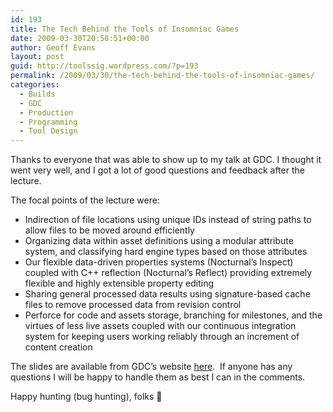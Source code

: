 ```yaml
---
id: 193
title: The Tech Behind the Tools of Insomniac Games
date: 2009-03-30T20:58:51+00:00
author: Geoff Evans
layout: post
guid: http://toolssig.wordpress.com/?p=193
permalink: /2009/03/30/the-tech-behind-the-tools-of-insomniac-games/
categories:
  - Builds
  - GDC
  - Production
  - Programming
  - Tool Design
---
```

Thanks to everyone that was able to show up to my talk at GDC. I thought it went very well, and I got a lot of good questions and feedback after the lecture.

The focal points of the lecture were:

  * Indirection of file locations using unique IDs instead of string paths to allow files to be moved around efficiently
  * Organizing data within asset definitions using a modular attribute system, and classifying hard engine types based on those attributes
  * Our flexible data-driven properties systems (Nocturnal&#8217;s Inspect) coupled with C++ reflection (Nocturnal&#8217;s Reflect) providing extremely flexible and highly extensible property editing
  * Sharing general processed data results using signature-based cache files to remove processed data from revision control
  * Perforce for code and assets storage, branching for milestones, and the virtues of less live assets coupled with our continuous integration system for keeping users working reliably through an increment of content creation

The slides are available from GDC&#8217;s website [here](http://cmpmedia.vo.llnwd.net/o1/vault/gdc09/slides/GeoffEvans-TechBehindtheTools.pptx).  If anyone has any questions I will be happy to handle them as best I can in the comments.

Happy hunting (bug hunting), folks 🙂